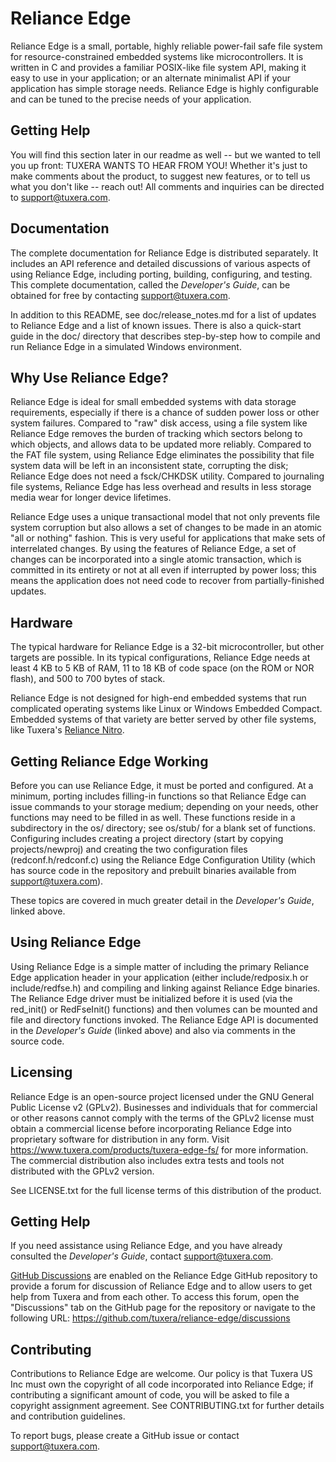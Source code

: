 # Reliance Edge

Reliance Edge is a small, portable, highly reliable power-fail safe file system
for resource-constrained embedded systems like microcontrollers.  It is written
in C and provides a familiar POSIX-like file system API, making it easy to use
in your application; or an alternate minimalist API if your application has
simple storage needs.  Reliance Edge is highly configurable and can be tuned to
the precise needs of your application.

## Getting Help

You will find this section later in our readme as well -- but we wanted to tell
you up front: TUXERA WANTS TO HEAR FROM YOU!  Whether it's just to make comments
about the product, to suggest new features, or to tell us what you don't like --
reach out!  All comments and inquiries can be directed to <support@tuxera.com>.

## Documentation

The complete documentation for Reliance Edge is distributed separately.  It
includes an API reference and detailed discussions of various aspects of using
Reliance Edge, including porting, building, configuring, and testing.  This
complete documentation, called the _Developer's Guide_, can be obtained for free
by contacting <support@tuxera.com>.

In addition to this README, see doc/release_notes.md for a list of updates
to Reliance Edge and a list of known issues.  There is also a quick-start
guide in the doc/ directory that describes step-by-step how to compile
and run Reliance Edge in a simulated Windows environment.

## Why Use Reliance Edge?

Reliance Edge is ideal for small embedded systems with data storage
requirements, especially if there is a chance of sudden power loss or other
system failures.  Compared to "raw" disk access, using a file system like
Reliance Edge removes the burden of tracking which sectors belong to which
objects, and allows data to be updated more reliably.  Compared to the FAT file
system, using Reliance Edge eliminates the possibility that file system data
will be left in an inconsistent state, corrupting the disk; Reliance Edge does
not need a fsck/CHKDSK utility.  Compared to journaling file systems, Reliance
Edge has less overhead and results in less storage media wear for longer device
lifetimes.

Reliance Edge uses a unique transactional model that not only prevents file
system corruption but also allows a set of changes to be made in an atomic "all
or nothing" fashion.  This is very useful for applications that make sets of
interrelated changes.  By using the features of Reliance Edge, a set of changes
can be incorporated into a single atomic transaction, which is committed in its
entirety or not at all even if interrupted by power loss; this means the
application does not need code to recover from partially-finished updates.

## Hardware

The typical hardware for Reliance Edge is a 32-bit microcontroller, but other
targets are possible.  In its typical configurations, Reliance Edge needs at
least 4 KB to 5 KB of RAM, 11 to 18 KB of code space (on the ROM or NOR flash),
and 500 to 700 bytes of stack.

Reliance Edge is not designed for high-end embedded systems that run complicated
operating systems like Linux or Windows Embedded Compact.  Embedded systems of
that variety are better served by other file systems, like Tuxera's
[Reliance Nitro](https://www.tuxera.com/products/tuxera-nitrofs/).

## Getting Reliance Edge Working

Before you can use Reliance Edge, it must be ported and configured.  At a
minimum, porting includes filling-in functions so that Reliance Edge can issue
commands to your storage medium; depending on your needs, other functions may
need to be filled in as well.  These functions reside in a subdirectory in the
os/ directory; see os/stub/ for a blank set of functions.  Configuring includes
creating a project directory (start by copying projects/newproj) and creating
the two configuration files (redconf.h/redconf.c) using the Reliance Edge
Configuration Utility (which has source code in the repository and prebuilt
binaries available from <support@tuxera.com>).

These topics are covered in much greater detail in the _Developer's Guide_,
linked above.

## Using Reliance Edge

Using Reliance Edge is a simple matter of including the primary Reliance Edge
application header in your application (either include/redposix.h or
include/redfse.h) and compiling and linking against Reliance Edge binaries.
The Reliance Edge driver must be initialized before it is used (via the
red\_init() or RedFseInit() functions) and then volumes can be mounted and file
and directory functions invoked.  The Reliance Edge API is documented in the
_Developer's Guide_ (linked above) and also via comments in the source code.

## Licensing

Reliance Edge is an open-source project licensed under the GNU General Public
License v2 (GPLv2).  Businesses and individuals that for commercial or other
reasons cannot comply with the terms of the GPLv2 license must obtain a
commercial license before incorporating Reliance Edge into proprietary software
for distribution in any form.  Visit <https://www.tuxera.com/products/tuxera-edge-fs/>
for more information.  The commercial distribution also includes extra tests and
tools not distributed with the GPLv2 version.

See LICENSE.txt for the full license terms of this distribution of the product.

## Getting Help

If you need assistance using Reliance Edge, and you have already consulted the
_Developer's Guide_, contact <support@tuxera.com>.

[GitHub Discussions](https://docs.github.com/en/discussions) are enabled on the
Reliance Edge GitHub repository to provide a forum for discussion of Reliance
Edge and to allow users to get help from Tuxera and from each other.  To access
this forum, open the "Discussions" tab on the GitHub page for the repository or
navigate to the following URL: <https://github.com/tuxera/reliance-edge/discussions>

## Contributing

Contributions to Reliance Edge are welcome.  Our policy is that Tuxera US Inc
must own the copyright of all code incorporated into Reliance Edge; if
contributing a significant amount of code, you will be asked to file a copyright
assignment agreement.  See CONTRIBUTING.txt for further details and contribution
guidelines.

To report bugs, please create a GitHub issue or contact <support@tuxera.com>.
